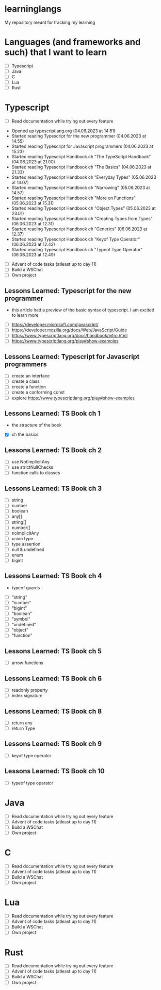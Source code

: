 # learninglangs
My repository meant for tracking my learning

# Languages (and frameworks and such) that I want to learn
- [ ] Typescript
- [ ] Java
- [ ] C
- [ ] Lua
- [ ] Rust

# Typescript
- [ ] Read documentation while trying out every feature
- Opened up typescriptlang.org (04.06.2023 at 14:51)
- Started reading Typescript for the new programmer (04.06.2023 at 14.55)
- Started reading Typescript for Javascript programmers (04.06.2023 at 15.23)
- Started reading Typescript Handbook ch "The TypeScript Handbook" (04.06.2023 at 21.00)
- Started reading Typescript Handbook ch "The Basics" (04.06.2023 at 21.33)
- Started reading Typescript Handbook ch "Everyday Types" (05.06.2023 at 13.07)
- Started reading Typescript Handbook ch "Narrowing" (05.06.2023 at 14.57)
- Started reading Typescript Handbook ch "More on Functions" (05.06.2023 at 15.31)
- Started reading Typescript Handbook ch "Object Types" (05.06.2023 at 23.01)
- Started reading Typescript Handbook ch "Creating Types from Types" (06.06.2023 at 12.31)
- Started reading Typescript Handbook ch "Generics" (06.06.2023 at 12.37)
- Started reading Typescript Handbook ch "Keyof Type Operator" (06.06.2023 at 12.42)
- Started reading Typescript Handbook ch "Typeof Type Operator" (06.06.2023 at 12.49)
- [ ] Advent of code tasks (atleast up to day 11)
- [ ] Build a WSChat
- [ ] Own project

## Lessons Learned: Typescript for the new programmer
- this article had a preview of the basic syntax of typescript. I am excited to learn more
- [ ] https://developer.microsoft.com/javascript/
- [ ] https://developer.mozilla.org/docs/Web/JavaScript/Guide
- [ ] https://www.typescriptlang.org/docs/handbook/intro.html
- [ ] https://www.typescriptlang.org/play#show-examples

## Lessons Learned: Typescript for Javascript programmers
- [ ] create an interface
- [ ] create a class
- [ ] create a function
- [ ] create a conforming const
- [ ] explore https://www.typescriptlang.org/play#show-examples

## Lessons Learned: TS Book ch 1
- the structure of the book
- [X] ch the basics

## Lessons Learned: TS Book ch 2
- [ ] use NotImplicitAny
- [ ] use strictNullChecks
- [ ] function calls to classes

## Lessons Learned: TS Book ch 3
- [ ] string
- [ ] number
- [ ] boolean
- [ ] any[]
- [ ] string[]
- [ ] number[]
- [ ] noImplicitAny
- [ ] union type
- [ ] type assertion
- [ ] null & undefined
- [ ] enum
- [ ] bigint

## Lessons Learned: TS Book ch 4
- typeof guards
- [ ] "string"
- [ ] "number"
- [ ] "bigint"
- [ ] "boolean"
- [ ] "symbol"
- [ ] "undefined"
- [ ] "object"
- [ ] "function"

## Lessons Learned: TS Book ch 5
- [ ] arrow functions

## Lessons Learned: TS Book ch 6 
- [ ] readonly property
- [ ] index signature

## Lessons Learned: TS Book ch 8
- [ ] return any
- [ ] return Type

## Lessons Learned: TS Book ch 9
- [ ] keyof type operator

## Lessons Learned: TS Book ch 10
- [ ] typeof type operator

# Java
- [ ] Read documentation while trying out every feature
- [ ] Advent of code tasks (atleast up to day 11)
- [ ] Build a WSChat
- [ ] Own project

# C
- [ ] Read documentation while trying out every feature
- [ ] Advent of code tasks (atleast up to day 11)
- [ ] Build a WSChat
- [ ] Own project

# Lua
- [ ] Read documentation while trying out every feature
- [ ] Advent of code tasks (atleast up to day 11)
- [ ] Build a WSChat
- [ ] Own project

# Rust
- [ ] Read documentation while trying out every feature
- [ ] Advent of code tasks (atleast up to day 11)
- [ ] Build a WSChat
- [ ] Own project
